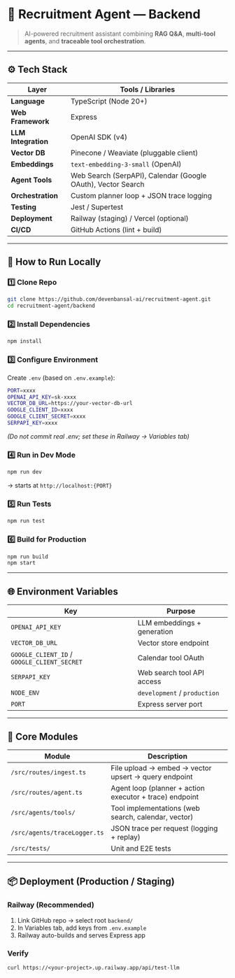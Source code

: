 # 🧠 Recruitment Agent — Backend

> AI-powered recruitment assistant combining **RAG Q&A**, **multi-tool agents**, and **traceable tool orchestration**.

---

## ⚙️ Tech Stack

| Layer               | Tools / Libraries                                            |
| ------------------- | ------------------------------------------------------------ |
| **Language**        | TypeScript (Node 20+)                                        |
| **Web Framework**   | Express                                                      |
| **LLM Integration** | OpenAI SDK (v4)                                              |
| **Vector DB**       | Pinecone / Weaviate (pluggable client)                       |
| **Embeddings**      | `text-embedding-3-small` (OpenAI)                            |
| **Agent Tools**     | Web Search (SerpAPI), Calendar (Google OAuth), Vector Search |
| **Orchestration**   | Custom planner loop + JSON trace logging                     |
| **Testing**         | Jest / Supertest                                             |
| **Deployment**      | Railway (staging) / Vercel (optional)                        |
| **CI/CD**           | GitHub Actions (lint + build)                                |

---

## 🚀 How to Run Locally

### 1️⃣ Clone Repo

```bash
git clone https://github.com/devenbansal-ai/recruitment-agent.git
cd recruitment-agent/backend
```

### 2️⃣ Install Dependencies

```bash
npm install
```

### 3️⃣ Configure Environment

Create `.env` (based on `.env.example`):

```bash
PORT=xxxx
OPENAI_API_KEY=sk-xxxx
VECTOR_DB_URL=https://your-vector-db-url
GOOGLE_CLIENT_ID=xxxx
GOOGLE_CLIENT_SECRET=xxxx
SERPAPI_KEY=xxxx
```

_(Do not commit real .env; set these in Railway → Variables tab)_

### 4️⃣ Run in Dev Mode

```bash
npm run dev
```

→ starts at `http://localhost:{PORT}`

### 5️⃣ Run Tests

```bash
npm run test
```

### 6️⃣ Build for Production

```bash
npm run build
npm start
```

---

## 🌐 Environment Variables

| Key                                         | Purpose                      |
| ------------------------------------------- | ---------------------------- |
| `OPENAI_API_KEY`                            | LLM embeddings + generation  |
| `VECTOR_DB_URL`                             | Vector store endpoint        |
| `GOOGLE_CLIENT_ID` / `GOOGLE_CLIENT_SECRET` | Calendar tool OAuth          |
| `SERPAPI_KEY`                               | Web search tool API access   |
| `NODE_ENV`                                  | `development` / `production` |
| `PORT`                                      | Express server port          |

---

## 🧩 Core Modules

| Module                       | Description                                             |
| ---------------------------- | ------------------------------------------------------- |
| `/src/routes/ingest.ts`      | File upload → embed → vector upsert → query endpoint    |
| `/src/routes/agent.ts`       | Agent loop (planner + action executor + trace) endpoint |
| `/src/agents/tools/`         | Tool implementations (web search, calendar, vector)     |
| `/src/agents/traceLogger.ts` | JSON trace per request (logging + replay)               |
| `/src/tests/`                | Unit and E2E tests                                      |

---

## 📦 Deployment (Production / Staging)

### Railway (Recommended)

1. Link GitHub repo → select root `backend/`
2. In Variables tab, add keys from `.env.example`
3. Railway auto-builds and serves Express app

### Verify

```
curl https://<your-project>.up.railway.app/api/test-llm
```

